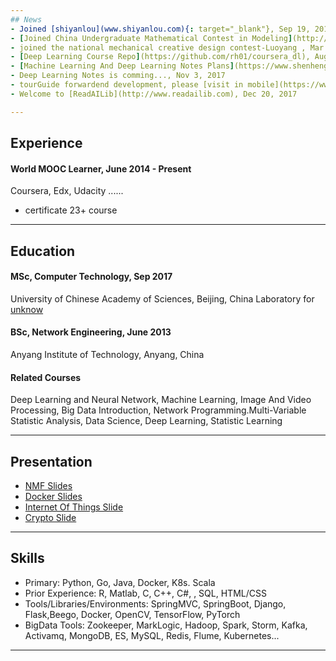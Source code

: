 ```yaml
---
## News
- Joined [shiyanlou](www.shiyanlou.com){: target="_blank"}, Sep 19, 2014
- [Joined China Undergraduate Mathematical Contest in Modeling](http://slxy.ayit.edu.cn/info/1961/1781.htm), July 10, 2015
- joined the national mechanical creative design contest-Luoyang , Mar 1, 2016
- [Deep Learning Course Repo](https://github.com/rh01/coursera_dl), Aug 13, 2017
- [Machine Learning And Deep Learning Notes Plans](https://www.shenhengheng.xyz/files/ml/ml_plan.pdf). Sep 16, 2017
- Deep Learning Notes is comming..., Nov 3, 2017
- tourGuide forwardend development, please [visit in mobile](https://www.shenhengheng.xyz/tourGuide/), Nov 10, 2017
- Welcome to [ReadAILib](http://www.readailib.com), Dec 20, 2017

---
```


## Experience

#### World MOOC Learner, June 2014 - Present
Coursera, Edx, Udacity ......

- certificate 23+ course

---

## Education

#### MSc, Computer Technology, Sep 2017
University of Chinese Academy of Sciences, Beijing, China
Laboratory for [unknow]()


#### BSc, Network Engineering, June 2013
Anyang Institute of Technology, Anyang, China


#### Related Courses
Deep Learning and Neural Network, Machine Learning, Image And Video Processing, Big Data Introduction, Network Programming.Multi-Variable Statistic Analysis, Data Science, Deep Learning, Statistic Learning

---

## Presentation
- [NMF Slides](https://www.shenhengheng.xyz/files/ml/ml_nmf.pdf)
- [Docker Slides](http://github.com/rh01/docker-me.git)
- [Internet Of Things Slide](https://www.shenhengheng.xyz/files/benke/iot_ppt.pdf)
- [Crypto Slide](https://www.shenhengheng.xyz/files/benke/crypto_ppt.pdf)

---

## Skills
- Primary: Python, Go, Java, Docker, K8s. Scala
- Prior Experience: R, Matlab, C, C++, C#, , SQL, HTML/CSS
- Tools/Libraries/Environments: SpringMVC, SpringBoot, Django, Flask,Beego, Docker, OpenCV, TensorFlow, PyTorch
- BigData Tools: Zookeeper, MarkLogic, Hadoop, Spark, Storm, Kafka, Activamq, MongoDB, ES, MySQL, Redis, Flume, Kubernetes...
---





